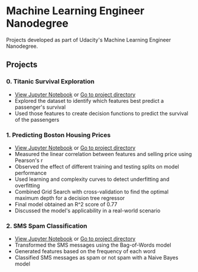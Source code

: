 # Machine Learning Engineer Nanodegree

Projects developed as part of Udacity's Machine Learning Engineer Nanodegree.

## Projects

### 0. Titanic Survival Exploration
* [View Jupyter Notebook](https://github.com/ocpodariu/udacity-mlnd/blob/master/projects/titanic_survival_exploration/titanic_survival_exploration.ipynb) or [Go to project directory](https://github.com/ocpodariu/udacity-mlnd/tree/master/projects/titanic_survival_exploration)
* Explored the dataset to identify which features best predict a passenger's survival
* Used those features to create decision functions to predict the survival of the passengers

### 1. Predicting Boston Housing Prices
* [View Jupyter Notebook](https://github.com/ocpodariu/udacity-mlnd/blob/master/projects/boston_housing/boston_housing.ipynb) or [Go to project directory](https://github.com/ocpodariu/udacity-mlnd/tree/master/projects/boston_housing)
* Measured the linear correlation between features and selling price using Pearson's r
* Observed the effect of different training and testing splits on model performance
* Used learning and complexity curves to detect underfitting and overfitting
* Combined Grid Search with cross-validation to find the optimal maximum depth for a decision tree regressor
* Final model obtained an R^2 score of 0.77
* Discussed the model's applicability in a real-world scenario

### 2. SMS Spam Classification
* [View Jupyter Notebook](https://github.com/ocpodariu/udacity-mlnd/blob/master/projects/spam_classifier/sms_spam_classifier.ipynb) or [Go to project directory](https://github.com/ocpodariu/udacity-mlnd/tree/master/projects/spam_classifier)
* Transformed the SMS messages using the Bag-of-Words model
* Generated features based on the frequency of each word
* Classified SMS messages as spam or not spam with a Naive Bayes model
